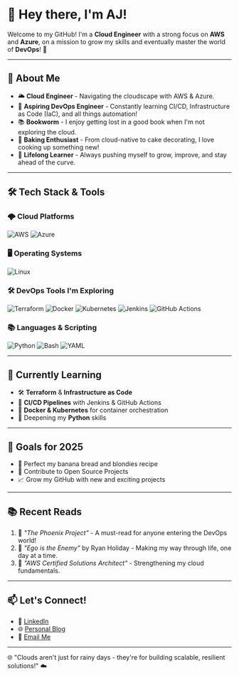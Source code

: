 # 👋 Hey there, I'm AJ!

Welcome to my GitHub! I'm a **Cloud Engineer** with a strong focus on **AWS** and **Azure**, on a mission to grow my skills and eventually master the world of **DevOps**! 🚀

---

## 🌟 About Me

- 🌥 **Cloud Engineer** - Navigating the cloudscape with AWS & Azure.
- 🎯 **Aspiring DevOps Engineer** - Constantly learning CI/CD, Infrastructure as Code (IaC), and all things automation!
- 📚 **Bookworm** - I enjoy getting lost in a good book when I'm not exploring the cloud.
- 🍰 **Baking Enthusiast** - From cloud-native to cake decorating, I love cooking up something new!
- 🌱 **Lifelong Learner** - Always pushing myself to grow, improve, and stay ahead of the curve.

---

## 🛠️ Tech Stack & Tools

### 🌩 Cloud Platforms
![AWS](https://img.shields.io/badge/AWS-%23FF9900.svg?style=for-the-badge&logo=amazon-aws&logoColor=white)
![Azure](https://img.shields.io/badge/Azure-%230072C6.svg?style=for-the-badge&logo=microsoft-azure&logoColor=white)

### 🖥 Operating Systems
![Linux](https://img.shields.io/badge/Linux-%23FCC624.svg?style=for-the-badge&logo=linux&logoColor=black)

### 🛠 DevOps Tools I'm Exploring
![Terraform](https://img.shields.io/badge/Terraform-%23623CE4.svg?style=for-the-badge&logo=terraform&logoColor=white)
![Docker](https://img.shields.io/badge/Docker-%232496ED.svg?style=for-the-badge&logo=docker&logoColor=white)
![Kubernetes](https://img.shields.io/badge/Kubernetes-%23326CE5.svg?style=for-the-badge&logo=kubernetes&logoColor=white)
![Jenkins](https://img.shields.io/badge/Jenkins-%23D24939.svg?style=for-the-badge&logo=jenkins&logoColor=white)
![GitHub Actions](https://img.shields.io/badge/GitHub%20Actions-%232088FF.svg?style=for-the-badge&logo=github-actions&logoColor=white)

### 📚 Languages & Scripting
![Python](https://img.shields.io/badge/Python-%233776AB.svg?style=for-the-badge&logo=python&logoColor=white)
![Bash](https://img.shields.io/badge/Bash-%234EAA25.svg?style=for-the-badge&logo=gnu-bash&logoColor=white)
![YAML](https://img.shields.io/badge/YAML-%23CB171E.svg?style=for-the-badge&logo=yaml&logoColor=white)

---

## 🌱 Currently Learning

- 🛠 **Terraform** & **Infrastructure as Code**  
- 🔄 **CI/CD Pipelines** with Jenkins & GitHub Actions  
- 🐳 **Docker & Kubernetes** for container orchestration  
- 🐍 Deepening my **Python** skills

---

## 🎯 Goals for 2025
  
- 🍰 Perfect my banana bread and blondies recipe  
- 🚀 Contribute to Open Source Projects  
- 📈 Grow my GitHub with new and exciting projects  

---

## 📚 Recent Reads

1. 📘 *"The Phoenix Project"* - A must-read for anyone entering the DevOps world!
 2. 📙 *"Ego is the Enemy"* by Ryan Holiday - Making my way through life, one day at a time.
3. 📗 *"AWS Certified Solutions Architect"* - Strengthening my cloud fundamentals.

---

## 📫 Let's Connect!

- 💼 [LinkedIn](https://www.linkedin.com/in/ajokekeshiro)
- 🌐 [Personal Blog](https://medium.com/@ajkeshy)
- 📧 [Email Me](mailto:ajkeshy@gmail.com)

---

🌐 "Clouds aren't just for rainy days - they're for building scalable, resilient solutions!" ☁️
